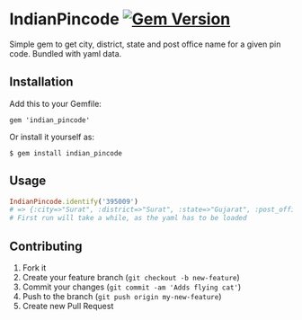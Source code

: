 # IndianPincode [![Gem Version](https://badge.fury.io/rb/indian_pincode.svg)](https://badge.fury.io/rb/indian_pincode)

Simple gem to get city, district, state and post office name for a given pin code. Bundled with yaml data.

## Installation

Add this to your Gemfile:

    gem 'indian_pincode'


Or install it yourself as:

    $ gem install indian_pincode

## Usage

```ruby
IndianPincode.identify('395009')
# => {:city=>"Surat", :district=>"Surat", :state=>"Gujarat", :post_office_name=>"Surat Navyug College"}
# First run will take a while, as the yaml has to be loaded
```

## Contributing

1. Fork it
2. Create your feature branch (`git checkout -b new-feature`)
3. Commit your changes (`git commit -am 'Adds flying cat'`)
4. Push to the branch (`git push origin my-new-feature`)
5. Create new Pull Request